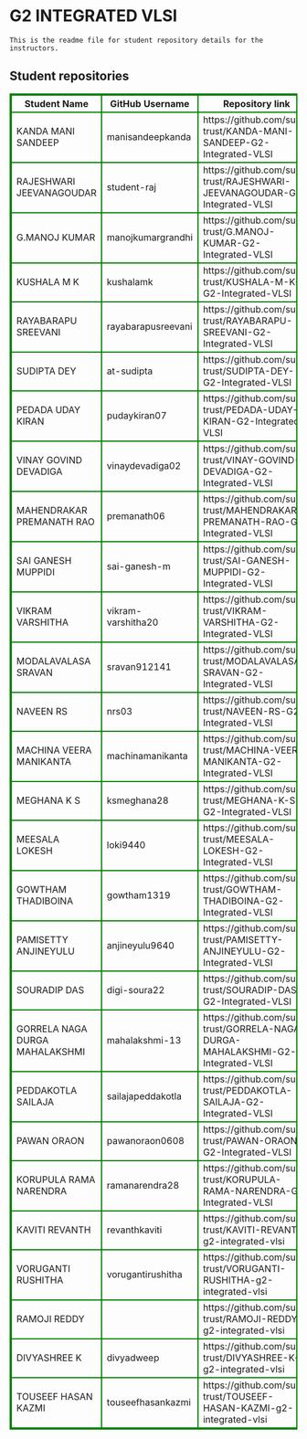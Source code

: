 # G2 INTEGRATED VLSI
    This is the readme file for student repository details for the instructors.
## Student repositories 
<table style="border : 2px solid green; width:100%;">
<tr >
<th style="border : 2px solid green;">Student Name</th>
<th style="border : 2px solid green;">GitHub Username</th>
<th style="border : 2px solid green;">Repository link</th>
</tr>
<tr style="border : 2px solid green;">
<td style="border : 2px solid green;">KANDA MANI SANDEEP</td> 

<td style="border : 2px solid green;">manisandeepkanda</td> 

<td style="border : 2px solid green;">https://github.com/sure-trust/KANDA-MANI-SANDEEP-G2-Integrated-VLSI</td> 
</tr>

<tr style="border : 2px solid green;">
<td style="border : 2px solid green;">RAJESHWARI JEEVANAGOUDAR</td> 

<td style="border : 2px solid green;">student-raj</td> 

<td style="border : 2px solid green;">https://github.com/sure-trust/RAJESHWARI-JEEVANAGOUDAR-G2-Integrated-VLSI</td> 
</tr>

<tr style="border : 2px solid green;">
<td style="border : 2px solid green;">G.MANOJ KUMAR</td> 

<td style="border : 2px solid green;">manojkumargrandhi</td> 

<td style="border : 2px solid green;">https://github.com/sure-trust/G.MANOJ-KUMAR-G2-Integrated-VLSI</td> 
</tr>

<tr style="border : 2px solid green;">
<td style="border : 2px solid green;">KUSHALA M K</td> 

<td style="border : 2px solid green;">kushalamk</td> 

<td style="border : 2px solid green;">https://github.com/sure-trust/KUSHALA-M-K-G2-Integrated-VLSI</td> 
</tr>

<tr style="border : 2px solid green;">
<td style="border : 2px solid green;">RAYABARAPU SREEVANI</td> 

<td style="border : 2px solid green;">rayabarapusreevani</td> 

<td style="border : 2px solid green;">https://github.com/sure-trust/RAYABARAPU-SREEVANI-G2-Integrated-VLSI</td> 
</tr>

<tr style="border : 2px solid green;">
<td style="border : 2px solid green;">SUDIPTA DEY</td> 

<td style="border : 2px solid green;">at-sudipta</td> 

<td style="border : 2px solid green;">https://github.com/sure-trust/SUDIPTA-DEY-G2-Integrated-VLSI</td> 
</tr>

<tr style="border : 2px solid green;">
<td style="border : 2px solid green;">PEDADA UDAY KIRAN</td> 

<td style="border : 2px solid green;">pudaykiran07</td> 

<td style="border : 2px solid green;">https://github.com/sure-trust/PEDADA-UDAY-KIRAN-G2-Integrated-VLSI</td> 
</tr>

<tr style="border : 2px solid green;">
<td style="border : 2px solid green;">VINAY GOVIND DEVADIGA</td> 

<td style="border : 2px solid green;">vinaydevadiga02</td> 

<td style="border : 2px solid green;">https://github.com/sure-trust/VINAY-GOVIND-DEVADIGA-G2-Integrated-VLSI</td> 
</tr>

<tr style="border : 2px solid green;">
<td style="border : 2px solid green;">MAHENDRAKAR PREMANATH RAO</td> 

<td style="border : 2px solid green;">premanath06</td> 

<td style="border : 2px solid green;">https://github.com/sure-trust/MAHENDRAKAR-PREMANATH-RAO-G2-Integrated-VLSI</td> 
</tr>

<tr style="border : 2px solid green;">
<td style="border : 2px solid green;">SAI GANESH MUPPIDI</td> 

<td style="border : 2px solid green;">sai-ganesh-m</td> 

<td style="border : 2px solid green;">https://github.com/sure-trust/SAI-GANESH-MUPPIDI-G2-Integrated-VLSI</td> 
</tr>

<tr style="border : 2px solid green;">
<td style="border : 2px solid green;">VIKRAM VARSHITHA</td> 

<td style="border : 2px solid green;">vikram-varshitha20</td> 

<td style="border : 2px solid green;">https://github.com/sure-trust/VIKRAM-VARSHITHA-G2-Integrated-VLSI</td> 
</tr>

<tr style="border : 2px solid green;">
<td style="border : 2px solid green;">MODALAVALASA SRAVAN</td> 

<td style="border : 2px solid green;">sravan912141</td> 

<td style="border : 2px solid green;">https://github.com/sure-trust/MODALAVALASA-SRAVAN-G2-Integrated-VLSI</td> 
</tr>

<tr style="border : 2px solid green;">
<td style="border : 2px solid green;">NAVEEN RS</td> 

<td style="border : 2px solid green;">nrs03</td> 

<td style="border : 2px solid green;">https://github.com/sure-trust/NAVEEN-RS-G2-Integrated-VLSI</td> 
</tr>

<tr style="border : 2px solid green;">
<td style="border : 2px solid green;">MACHINA VEERA MANIKANTA</td> 

<td style="border : 2px solid green;">machinamanikanta</td> 

<td style="border : 2px solid green;">https://github.com/sure-trust/MACHINA-VEERA-MANIKANTA-G2-Integrated-VLSI</td> 
</tr>

<tr style="border : 2px solid green;">
<td style="border : 2px solid green;">MEGHANA K S</td> 

<td style="border : 2px solid green;">ksmeghana28</td> 

<td style="border : 2px solid green;">https://github.com/sure-trust/MEGHANA-K-S-G2-Integrated-VLSI</td> 
</tr>

<tr style="border : 2px solid green;">
<td style="border : 2px solid green;">MEESALA LOKESH</td> 

<td style="border : 2px solid green;">loki9440</td> 

<td style="border : 2px solid green;">https://github.com/sure-trust/MEESALA-LOKESH-G2-Integrated-VLSI</td> 
</tr>

<tr style="border : 2px solid green;">
<td style="border : 2px solid green;">GOWTHAM THADIBOINA</td> 

<td style="border : 2px solid green;">gowtham1319</td> 

<td style="border : 2px solid green;">https://github.com/sure-trust/GOWTHAM-THADIBOINA-G2-Integrated-VLSI</td> 
</tr>

<tr style="border : 2px solid green;">
<td style="border : 2px solid green;">PAMISETTY ANJINEYULU</td> 

<td style="border : 2px solid green;">anjineyulu9640</td> 

<td style="border : 2px solid green;">https://github.com/sure-trust/PAMISETTY-ANJINEYULU-G2-Integrated-VLSI</td> 
</tr>

<tr style="border : 2px solid green;">
<td style="border : 2px solid green;">SOURADIP DAS</td> 

<td style="border : 2px solid green;">digi-soura22</td> 

<td style="border : 2px solid green;">https://github.com/sure-trust/SOURADIP-DAS-G2-Integrated-VLSI</td> 
</tr>

<tr style="border : 2px solid green;">
<td style="border : 2px solid green;">GORRELA NAGA DURGA MAHALAKSHMI</td> 

<td style="border : 2px solid green;">mahalakshmi-13</td> 

<td style="border : 2px solid green;">https://github.com/sure-trust/GORRELA-NAGA-DURGA-MAHALAKSHMI-G2-Integrated-VLSI</td> 
</tr>

<tr style="border : 2px solid green;">
<td style="border : 2px solid green;">PEDDAKOTLA SAILAJA</td> 

<td style="border : 2px solid green;">sailajapeddakotla</td> 

<td style="border : 2px solid green;">https://github.com/sure-trust/PEDDAKOTLA-SAILAJA-G2-Integrated-VLSI</td> 
</tr>

<tr style="border : 2px solid green;">
<td style="border : 2px solid green;">PAWAN ORAON</td> 

<td style="border : 2px solid green;">pawanoraon0608</td> 

<td style="border : 2px solid green;">https://github.com/sure-trust/PAWAN-ORAON-G2-Integrated-VLSI</td> 
</tr>

<tr style="border : 2px solid green;">
<td style="border : 2px solid green;">KORUPULA RAMA NARENDRA</td> 

<td style="border : 2px solid green;">ramanarendra28</td> 

<td style="border : 2px solid green;">https://github.com/sure-trust/KORUPULA-RAMA-NARENDRA-G2-Integrated-VLSI</td> 
</tr>

<tr style="border : 2px solid green;">
<td style="border : 2px solid green;">KAVITI REVANTH</td> 

<td style="border : 2px solid green;">revanthkaviti</td> 

<td style="border : 2px solid green;">https://github.com/sure-trust/KAVITI-REVANTH-g2-integrated-vlsi</td> 
</tr>

<tr style="border : 2px solid green;">
<td style="border : 2px solid green;">VORUGANTI RUSHITHA</td> 

<td style="border : 2px solid green;">vorugantirushitha</td> 

<td style="border : 2px solid green;">https://github.com/sure-trust/VORUGANTI-RUSHITHA-g2-integrated-vlsi</td> 
</tr>

<tr style="border : 2px solid green;">
<td style="border : 2px solid green;">RAMOJI REDDY</td> 

<td style="border : 2px solid green;"></td> 

<td style="border : 2px solid green;">https://github.com/sure-trust/RAMOJI-REDDY-g2-integrated-vlsi</td> 
</tr>

<tr style="border : 2px solid green;">
<td style="border : 2px solid green;">DIVYASHREE K</td> 

<td style="border : 2px solid green;">divyadweep</td> 

<td style="border : 2px solid green;">https://github.com/sure-trust/DIVYASHREE-K-g2-integrated-vlsi</td> 
</tr>

<tr style="border : 2px solid green;">
<td style="border : 2px solid green;">TOUSEEF HASAN KAZMI</td> 

<td style="border : 2px solid green;">touseefhasankazmi</td> 

<td style="border : 2px solid green;">https://github.com/sure-trust/TOUSEEF-HASAN-KAZMI-g2-integrated-vlsi</td> 
</tr>

